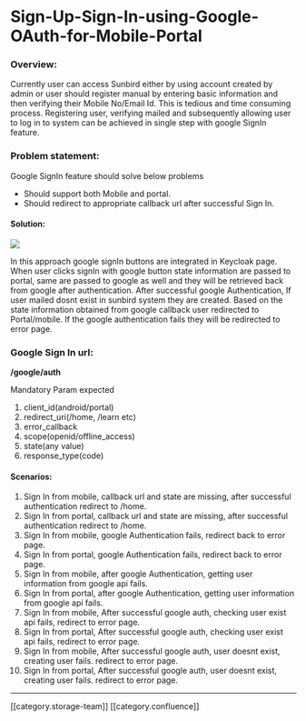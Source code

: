 # Sign-Up-Sign-In-using-Google-OAuth-for-Mobile-Portal

### Overview:&#x20;

Currently user can access Sunbird either by using account created by admin or user should register manual by entering basic information and then verifying their Mobile No/Email Id. This is tedious and time consuming process. Registering user, verifying mailed and subsequently allowing user to log in to system can be achieved in single step with google SignIn feature.&#x20;

### Problem statement:&#x20;

Google SignIn feature should solve below problems

* Should support both Mobile and portal.
* Should redirect to appropriate callback url after successful Sign In.

#### Solution:&#x20;

![](../../../../Design/FullExport/images/storage/SignIn\_SignUp\_using\_Google.png)

In this approach google signIn buttons are integrated in Keycloak page. When user clicks signIn with google button state information are passed to portal, same are passed to google as well and they will be retrieved back from google after authentication. After successful google Authentication, If user mailed dosnt exist in sunbird system they are created. Based on the state information obtained from google callback user redirected to Portal/mobile. If the google authentication fails they will be redirected to error page.&#x20;

### Google Sign In url:

**/google/auth**

Mandatory Param expected

1. client\_id(android/portal)
2. redirect\_uri(/home, /learn etc)
3. error\_callback
4. scope(openid/offline\_access)
5. state(any value)
6. response\_type(code)

#### Scenarios:

1. Sign In from mobile, callback url and state are missing, after successful authentication redirect to /home.&#x20;
2. Sign In from portal, callback url and state are missing, after successful authentication redirect to /home.
3. Sign In from mobile, google Authentication fails, redirect back to error page.&#x20;
4. Sign In from portal, google Authentication fails, redirect back to error page.&#x20;
5. Sign In from mobile, after google Authentication, getting user information from google api fails.&#x20;
6. Sign In from portal, after google Authentication, getting user information from google api fails.&#x20;
7. Sign In from mobile, After successful google auth, checking user exist api fails, redirect to error page.
8. Sign In from portal, After successful google auth, checking user exist api fails, redirect to error page.
9. Sign In from mobile, After successful google auth, user doesnt exist, creating user fails. redirect to error page.
10. Sign In from portal, After successful google auth, user doesnt exist, creating user fails. redirect to error page.

***

\[\[category.storage-team]] \[\[category.confluence]]
